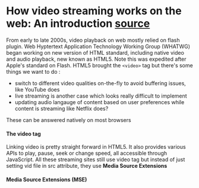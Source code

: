 # How video streaming works on the web: An introduction [source](https://medium.com/canal-tech/how-video-streaming-works-on-the-web-an-introduction-7919739f7e1)

From early to late 2000s, video playback on web mostly relied on flash plugin. Web Hyptertext Application Technology Working Group (WHATWG) began working on new version of HTML standard, including native video and audio playback, new known as HTML5. Note this was expedited after Apple's standard on Flash. 
HTML5 brought the `<video>` tag but there's some things we want to do :
- switch to different video qualities on-the-fly to avoid buffering issues, like YouTube does
- live streaming is another case which looks really difficult to implement
- updating audio langauge of content based on user preferences while content is streaming like Netflix does? 

These can be answered natively on most browsers

#### The video tag
Linking video is pretty straight forward in HTML5. It also provides various APIs to play, pause, seek or change speed, all accessible through JavaScript.
All these streaming sites still use video tag but instead of just setting vid file in src attribute, they use **Media Source Extensions**

#### Media Source Extensions (MSE)
